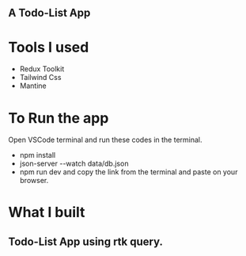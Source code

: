 ## A Todo-List App

# Tools I used

- Redux Toolkit
- Tailwind Css
- Mantine

# To Run the app

Open VSCode terminal and run these codes in the terminal.

- npm install
- json-server --watch data/db.json
- npm run dev
  and copy the link from the terminal and paste on your browser.

# What I built

## Todo-List App using rtk query.
